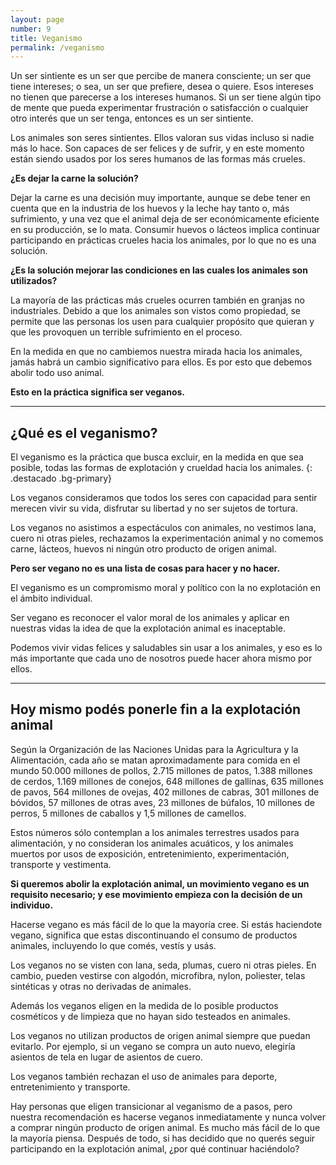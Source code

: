 ```yaml
---
layout: page
number: 9
title: Veganismo
permalink: /veganismo
---
```


<div class="row">
<div class="col-md-6" markdown="1">

Un ser sintiente es un ser que percibe de manera consciente; un ser que tiene intereses; o sea, un ser que prefiere, desea o quiere. Esos intereses no tienen que parecerse a los intereses humanos. Si un ser tiene algún tipo de mente que pueda experimentar frustración o satisfacción o cualquier otro interés que un ser tenga, entonces es un ser sintiente.
 
Los animales son seres sintientes. Ellos valoran sus vidas incluso si nadie más lo hace. Son capaces de ser felices y de sufrir, y en este momento están siendo usados por los seres humanos de las formas más crueles.


**¿Es dejar la carne la solución?**

Dejar la carne es una decisión muy importante, aunque se debe tener en cuenta que en la industria de los huevos y la leche hay tanto o, más sufrimiento, y una vez que el animal deja de ser económicamente eficiente en su producción, se lo mata. Consumir huevos o lácteos implica continuar participando en prácticas crueles hacia los animales, por lo que no es una solución.

</div>

<div class="col-md-6" markdown="1">

**¿Es la solución mejorar las condiciones en las cuales los animales son utilizados?**

La mayoría de las prácticas más crueles ocurren también en granjas no industriales. Debido a que los animales son vistos como propiedad, se permite que las personas los usen para cualquier propósito que quieran y que les provoquen un terrible sufrimiento en el proceso.

En la medida en que no cambiemos nuestra mirada hacia los animales, jamás habrá un cambio significativo para ellos. Es por esto que debemos abolir todo uso animal.

**Esto en la práctica significa ser veganos.**

</div>

</div>

<hr class="separator">

## ¿Qué es el veganismo?

<div class="row">

<div class="col-md-6" markdown="1">

El veganismo es la práctica que busca excluir, en la medida en que sea posible, todas las formas de explotación y crueldad hacia los animales.
{: .destacado .bg-primary}

Los veganos consideramos que todos los seres con capacidad para sentir merecen vivir su vida, disfrutar su libertad y no ser sujetos de tortura.

Los veganos no asistimos a espectáculos con animales, no vestimos lana, cuero ni otras pieles, rechazamos la experimentación animal y no comemos carne, lácteos, huevos ni ningún otro producto de origen animal.

</div>

<div class="col-md-6" markdown="1">

**Pero ser vegano no es una lista de cosas para hacer y no hacer.**

El veganismo es un compromismo moral y político con la no explotación en el ámbito individual.

Ser vegano es reconocer el valor moral de los animales y aplicar en nuestras vidas la idea de que la explotación animal es inaceptable.

Podemos vivir vidas felices y saludables sin usar a los animales, y eso es lo más importante que cada uno de nosotros puede hacer ahora mismo por ellos.

</div>
</div>

<hr class="separator">

## Hoy mismo podés ponerle fin a la explotación animal

<div class="row">

<div class="col-md-6" markdown="1">

Según la Organización de las Naciones Unidas para la Agricultura y la Alimentación, cada año se matan aproximadamente para comida en el mundo 50.000 millones de pollos, 2.715 millones de patos, 1.388 millones de cerdos, 1.169 millones de conejos, 648 millones de gallinas, 635 millones de pavos, 564 millones de ovejas, 402 millones de cabras, 301 millones de bóvidos, 57 millones de otras aves, 23 millones de búfalos, 10 millones de perros, 5 millones de caballos y 1,5 millones de camellos.

Estos números sólo contemplan a los animales terrestres usados para alimentación, y no consideran los animales acuáticos, y los animales muertos por usos de exposición, entretenimiento, experimentación, transporte y vestimenta.

**Si queremos abolir la explotación animal, un movimiento vegano es un requisito necesario; y ese movimiento empieza con la decisión de un individuo.**

Hacerse vegano es más fácil de lo que la mayoría cree. Si estás haciendote vegano, significa que estas discontinuando el consumo de productos animales, incluyendo lo que comés, vestís y usás.

</div>

<div class="col-md-6" markdown="1">

Los veganos no se visten con lana, seda, plumas, cuero ni otras pieles. En cambio, pueden vestirse con algodón, microfibra, nylon, poliester, telas sintéticas y otras no derivadas de animales.

Además los veganos eligen en la medida de lo posible productos cosméticos y de limpieza que no hayan sido testeados en animales.

Los veganos no utilizan productos de origen animal siempre que puedan evitarlo. Por ejemplo, si un vegano se compra un auto nuevo, elegiría asientos de tela en lugar de asientos de cuero.

Los veganos también rechazan el uso de animales para deporte, entretenimiento y transporte.

Hay personas que eligen transicionar al veganismo de a pasos, pero nuestra recomendación es hacerse veganos inmediatamente y nunca volver a comprar ningún producto de origen animal. Es mucho más fácil de lo que la mayoría piensa. Después de todo, si has decidido que no querés seguir participando en la explotación animal, ¿por qué continuar haciéndolo?

</div>
</div>
